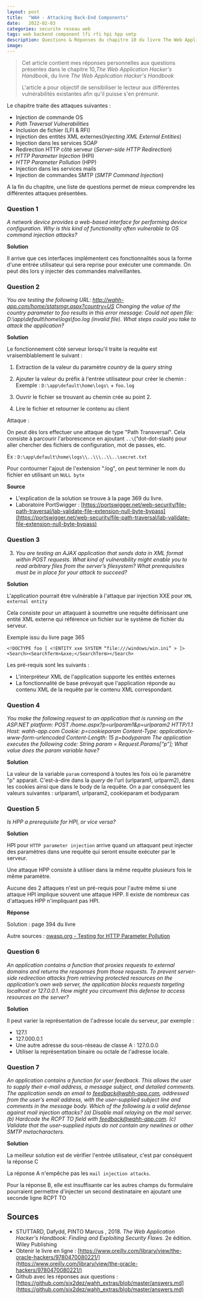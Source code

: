 ```yaml
---
layout: post
title:  "WAH - Attacking Back-End Components"
date:   2022-02-03
categories: securite reseau web
tags: web backend component lfi rfi hpi hpp smtp
description: Questions & Réponses du chapitre 10 du livre The Web Application Hacker's Handbook
image: 
---
```


> Cet article contient mes réponses personnelles aux questions présentes dans le chapitre 10,*The Web Application Hacker's Handbook*, du livre *The Web Application Hacker's Handbook*
>
> L'article a pour objectif de sensibiliser le lecteur aux différentes vulnérabilités existantes afin qu'il puisse s'en prémunir.

Le chapitre  traite des attaques suivantes :

- Injection de commande OS
- *Path Traversal Vulnerabilities*
- Inclusion de fichier (LFI & RFI)
- Injection des entités XML externes(*Injecting XML External Entities*)
- Injection dans les services SOAP
- Redirection HTTP côté serveur (*Server-side HTTP Redirection*)
- *HTTP Parameter Injection* (HPI)
- *HTTP Parameter Pollution* (HPP)
- Injection dans les services mails
- Injection de commandes SMTP (*SMTP Command Injection*)

A la fin du chapitre, une liste de questions permet de mieux comprendre les différentes attaques présentées.

### Question  1

*A network device provides a web-based interface for performing device*
*configuration. Why is this kind of functionality often vulnerable to OS*
*command injection attacks?*



**Solution** 

Il arrive que ces interfaces implémentent ces fonctionnalités sous la forme d'une entrée utilisateur qui sera reprise pour exécuter une commande. On peut dès lors y injecter des commandes malveillantes.



### Question 2

*You are testing the following URL:
http://wahh-app.com/home/statsmgr.aspx?country=US
Changing the value of the country parameter to foo results in this error
message:
Could not open file: D:\app\default\home\logs\foo.log (invalid file).
What steps could you take to attack the application?*



**Solution** 

Le fonctionnement côté serveur lorsqu'il traite la requête est vraisemblablement le suivant :

1) Extraction de la valeur du paramètre *country* de la *query string*

2) Ajouter la valeur du préfix à l'entrée utilisateur pour créer le chemin : Exemple : `D:\app\default\home\logs\` + `foo.log`

3) Ouvrir le fichier se trouvant au chemin crée au point 2.

4) Lire le fichier et retourner le contenu au client

Attaque :

On peut dès lors effectuer une attaque de type "Path Transversal". Cela consiste à parcourir l'arborescence en ajoutant `..\`(“dot-dot-slash) pour aller chercher des fichiers de configuration, mot de passes, etc.

Ex : `D:\app\default\home\logs\\..\\\..\\..\secret.txt`

 Pour contourner l'ajout de l'extension ".log", on peut terminer le nom du fichier en utilisant un `NULL byte`



**Source** 

- L'explication de la solution se trouve à la page 369 du livre.
- Laboratoire PortSwigger : [https://portswigger.net/web-security/file-path-traversal/lab-validate-file-extension-null-byte-bypass](https://portswigger.net/web-security/file-path-traversal/lab-validate-file-extension-null-byte-bypass)

### Question 3

3. *You are testing an AJAX application that sends data in XML format within*
*POST requests. What kind of vulnerability might enable you to read*
*arbitrary files from the server’s filesystem? What prerequisites must be*
*in place for your attack to succeed?*

**Solution**

L'application pourrait être vulnérable à l'attaque par injection  XXE pour `XML external entity`

Cela consiste pour un attaquant à soumettre une requête définissant une entité XML externe qui référence un fichier sur le système de fichier du serveur.

Exemple issu du livre page 365

```
<!DOCTYPE foo [ <!ENTITY xxe SYSTEM “file:///windows/win.ini” > ]>
<Search><SearchTerm>&xxe;</SearchTerm></Search>
```

Les pré-requis sont les suivants :

- L'interpréteur XML de l'application supporte les entités externes
- La fonctionnalité de base prévoyait que l'application réponde au contenu XML de la requête par le contenu XML correspondant.

### Question 4

*You make the following request to an application that is running on the
ASP.NET platform:
POST /home.aspx?p=urlparam1&p=urlparam2 HTTP/1.1
Host: wahh-app.com
Cookie: p=cookieparam
Content-Type: application/x-www-form-urlencoded
Content-Length: 15
p=bodyparam
The application executes the following code:
String param = Request.Params[“p”];
What value does the param variable have?*

**Solution**

La valeur de la variable `param` correspond à toutes les fois où le paramètre "p" apparait. C'est-à-dire dans la *query* de l'url (urlparam1, urlparm2), dans les cookies ainsi que dans le body de la requête. On a par conséquent les valeurs suivantes : urlparam1, urlparam2, cookieparam et bodyparam

### Question 5

*Is HPP a prerequisite for HPI, or vice versa?*



**Solution**

HPI pour `HTTP parameter injection`  arrive quand un attaquant peut injecter des paramètres dans une requête qui seront ensuite exécuter par le serveur.

Une attaque HPP consiste à utiliser dans la même requête plusieurs fois le même paramètre.

Aucune des 2 attaques n'est un pré-requis pour l'autre même si une attaque HPI implique souvent une attaque HPP. Il existe de nombreux cas d'attaques HPP n'impliquant pas HPI.

**Réponse**

Solution : page 394 du livre

Autre sources : [owasp.org - Testing for HTTP Parameter Pollution](https://owasp.org/www-project-web-security-testing-guide/latest/4-Web_Application_Security_Testing/07-Input_Validation_Testing/04-Testing_for_HTTP_Parameter_Pollution)

### Question 6

*An application contains a function that proxies requests to external domains
and returns the responses from those requests. To prevent server-side
redirection attacks from retrieving protected resources on the application’s
own web server, the application blocks requests targeting localhost or 127.0.0.1. How might you circumvent this defense to access resources
on the server?*

**Solution**

Il peut varier la représentation de l'adresse locale du serveur, par exemple :

- 127.1
- 127.000.0.1
- Une autre adresse du sous-réseau de classe A : 127.0.0.0
- Utiliser la représentation binaire ou octale de l'adresse locale.

### Question 7

*An application contains a function for user feedback. This allows the user*
*to supply their e-mail address, a message subject, and detailed comments.*
*The application sends an email to feedback@wahh-app.com, addressed*
*from the user’s email address, with the user-supplied subject line and*
*comments in the message body. Which of the following is a valid defense*
*against mail injection attacks?*
*(a) Disable mail relaying on the mail server.*
*(b) Hardcode the RCPT TO field with feedback@wahh-app.com.*
*(c) Validate that the user-supplied inputs do not contain any newlines or*
*other SMTP metacharacters.*

**Solution**

La meilleur solution est de vérifier l'entrée utilisateur, c'est par conséquent la réponse C

La réponse A n'empêche pas les `mail injection attacks`.

Pour la réponse B, elle est insuffisante car les autres champs du formulaire pourraient permettre d'injecter un second destinataire en ajoutant une seconde ligne RCPT TO

## Sources 

- STUTTARD, Dafydd, PINTO Marcus , 2018. *The Web Application Hacker's Handbook: Finding and Exploiting Security Flaws*. 2e édition. Wiley Publishing
- Obtenir le livre en ligne : [https://www.oreilly.com/library/view/the-oracle-hackers/9780470080221/](https://www.oreilly.com/library/view/the-oracle-hackers/9780470080221/)
- Github avec les réponses aux questions : [https://github.com/six2dez/wahh_extras/blob/master/answers.md](https://github.com/six2dez/wahh_extras/blob/master/answers.md)